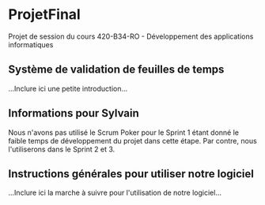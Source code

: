 # ProjetFinal
Projet de session du cours 420-B34-RO - Développement des applications informatiques

## Système de validation de feuilles de temps
...Inclure ici une petite introduction...

## Informations pour Sylvain
Nous n'avons pas utilisé le Scrum Poker pour le Sprint 1 étant donné le faible temps de développement du projet dans
cette étape. Par contre, nous l'utiliserons dans le Sprint 2 et 3.

## Instructions générales pour utiliser notre logiciel
...Inclure ici la marche à suivre pour l'utilisation de notre logiciel...